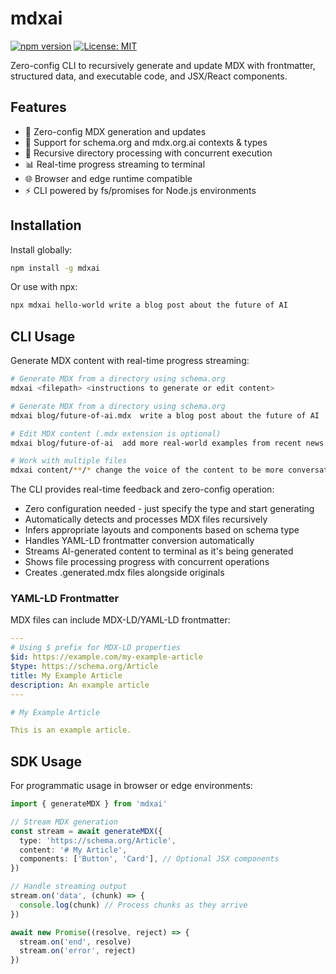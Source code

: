 # mdxai

[![npm version](https://badge.fury.io/js/mdxai.svg)](https://www.npmjs.com/package/mdxai)
[![License: MIT](https://img.shields.io/badge/License-MIT-yellow.svg)](https://opensource.org/licenses/MIT)

Zero-config CLI to recursively generate and update MDX with frontmatter, structured data, and executable code, and JSX/React components.

## Features

- 🚀 Zero-config MDX generation and updates
- 📝 Support for schema.org and mdx.org.ai contexts & types
- 🔄 Recursive directory processing with concurrent execution
- 📊 Real-time progress streaming to terminal
- 🌐 Browser and edge runtime compatible
- ⚡️ CLI powered by fs/promises for Node.js environments

## Installation

Install globally:

```bash
npm install -g mdxai
```

Or use with npx:

```bash
npx mdxai hello-world write a blog post about the future of AI
```

## CLI Usage

Generate MDX content with real-time progress streaming:

```bash
# Generate MDX from a directory using schema.org
mdxai <filepath> <instructions to generate or edit content>
```

```bash
# Generate MDX from a directory using schema.org
mdxai blog/future-of-ai.mdx  write a blog post about the future of AI

# Edit MDX content (.mdx extension is optional)
mdxai blog/future-of-ai  add more real-world examples from recent news

# Work with multiple files
mdxai content/**/* change the voice of the content to be more conversational
```

The CLI provides real-time feedback and zero-config operation:

- Zero configuration needed - just specify the type and start generating
- Automatically detects and processes MDX files recursively
- Infers appropriate layouts and components based on schema type
- Handles YAML-LD frontmatter conversion automatically
- Streams AI-generated content to terminal as it's being generated
- Shows file processing progress with concurrent operations
- Creates .generated.mdx files alongside originals


### YAML-LD Frontmatter

MDX files can include MDX-LD/YAML-LD frontmatter:

```yaml
---
# Using $ prefix for MDX-LD properties
$id: https://example.com/my-example-article
$type: https://schema.org/Article
title: My Example Article
description: An example article
---

# My Example Article

This is an example article.
```


## SDK Usage

For programmatic usage in browser or edge environments:

```typescript
import { generateMDX } from 'mdxai'

// Stream MDX generation
const stream = await generateMDX({
  type: 'https://schema.org/Article',
  content: '# My Article',
  components: ['Button', 'Card'], // Optional JSX components
})

// Handle streaming output
stream.on('data', (chunk) => {
  console.log(chunk) // Process chunks as they arrive
})

await new Promise((resolve, reject) => {
  stream.on('end', resolve)
  stream.on('error', reject)
})
```